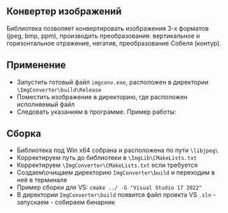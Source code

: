 ## Конвертер изображений

Библиотека позволяет конвертировать изображения 3-х форматов (jpeg, bmp, ppm), производить преобразования: вертикальное и горизонтальное отражение, негатив, преобразование Собеля (контур).

## Применение

- Запустить готовый файл ```imgconv.exe```, расположен в директории ```\ImgConverter\build\Release```
- Поместить изображение в директорию, где расположен исполняемый файл
- Следовать указаниям в программе. Пример работы:


## Сборка

- Библиотека под Win x64 собрана и расположена по пути ```\libjpeg\```
- Корректируем путь до библиотеки в ```\ImgLib\CMakeLists.txt```
- Корректируем ```\ImgConverter\CMakeLists.txt``` если требуется
- Создаем\очищаем директорию ```ImgConverter\build``` и переходим в неё в терминале
- Пример сборки для VS: ```cmake ../ -G "Visual Studio 17 2022"```
- В директории ```ImgConverter\build``` появится файл проекта VS ```.sln``` - запускаем - собираем бинарник